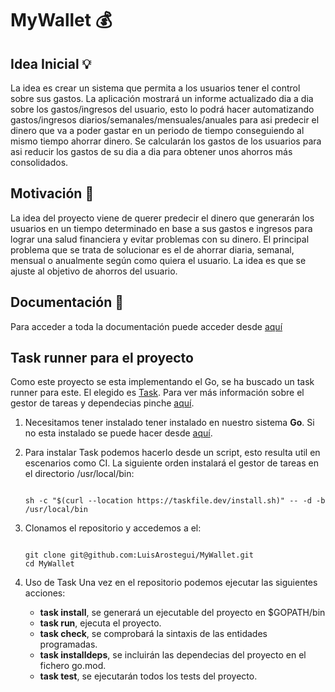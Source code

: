 # MyWallet :moneybag:

## Idea Inicial :bulb:

La idea es crear un sistema que permita a los usuarios tener el control sobre sus gastos. La aplicación mostrará un informe actualizado dia a dia sobre los gastos/ingresos del usuario, esto lo podrá hacer automatizando gastos/ingresos diarios/semanales/mensuales/anuales para asi predecir el dinero que va a poder gastar en un periodo de tiempo conseguiendo al mismo tiempo ahorrar dinero. Se calcularán los gastos de los usuarios para asi reducir los gastos de su dia a dia para obtener unos ahorros más consolidados.

## Motivación :high_brightness:

La idea del proyecto viene de querer predecir el dinero que generarán los usuarios en un tiempo determinado en base a sus gastos e ingresos para lograr una salud financiera y evitar problemas con su dinero. El principal problema que se trata de solucionar es el de ahorrar diaria, semanal, mensual o anualmente según como quiera el usuario. La idea es que se ajuste al objetivo de ahorros del usuario.

## Documentación :bookmark_tabs:

Para acceder a toda la documentación puede acceder desde [aquí](docs/)

## Task runner para el proyecto

Como este proyecto se esta implementando el Go, se ha buscado un task runner para este. El elegido es [Task](https://taskfile.dev/#/). Para ver más información sobre el gestor de tareas y dependecias pinche [aquí](/docs/gestor.md).

1. Necesitamos tener instalado tener instalado en nuestro sistema **Go**. Si no esta instalado se puede hacer desde [aquí](https://golang.org/doc/install).

2. Para instalar Task podemos hacerlo desde un script, esto resulta util en escenarios como CI. La siguiente orden instalará el gestor de tareas en el directorio /usr/local/bin:

	```shell

	sh -c "$(curl --location https://taskfile.dev/install.sh)" -- -d -b /usr/local/bin

	```


3. Clonamos el repositorio y accedemos a el:

	``` shell
	
	git clone git@github.com:LuisArostegui/MyWallet.git
	cd MyWallet
	
	```

4. Uso de Task
Una vez en el repositorio podemos ejecutar las siguientes acciones:
	* **task install**, se generará un ejecutable del proyecto en $GOPATH/bin
	* **task run**, ejecuta el proyecto.
	* **task check**, se comprobará la sintaxis de las entidades programadas.
	* **task installdeps**, se incluirán las dependecias del proyecto en el fichero go.mod.
	* **task test**, se ejecutarán todos los tests del proyecto.
	 


